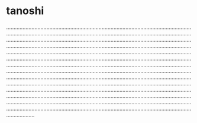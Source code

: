 # tanoshi

...........................................................................................................................................................................................................................................................................................................................................................................................................................................................................................................................................................................................................................................................................................................................................................................................................................................................................................................................................................................................................................................................................................................................................................................................................................................................................................................................................................................................................................................................................................................................................................................................................................................................................................................................................................................................................................